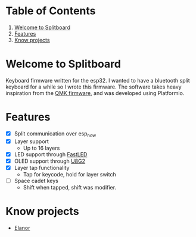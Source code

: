 
# Table of Contents

1.  [Welcome to Splitboard](#orge151485)
2.  [Features](#orgcb3fcca)
3.  [Know projects](#org8324adf)


<a id="orge151485"></a>

# Welcome to Splitboard

Keyboard firmware written for the  esp32. I wanted to have a
bluetooth  split  keyboard  for  a while  so  I  wrote  this
firmware. The software takes  heavy inspiration from the [QMK
firmware](https://docs.qmk.fm/#/), and was developed using Platformio.


<a id="orgcb3fcca"></a>

# Features

-   [X] Split communication over esp<sub>now</sub>
-   [X] Layer support
    -   Up to 16 layers
-   [X] LED support through [FastLED](https://github.com/FastLED)
-   [X] OLED support through [U8G2](https://github.com/olikraus/u8g2)
-   [X] Layer tap functionality
    -   Tap for keycode, hold for layer switch
-   [ ] Space cadet keys
    -   Shift when tapped, shift was modifier.


<a id="org8324adf"></a>

# Know projects

-   [Elanor](https://github.com/cvanelteren/Elanor)

